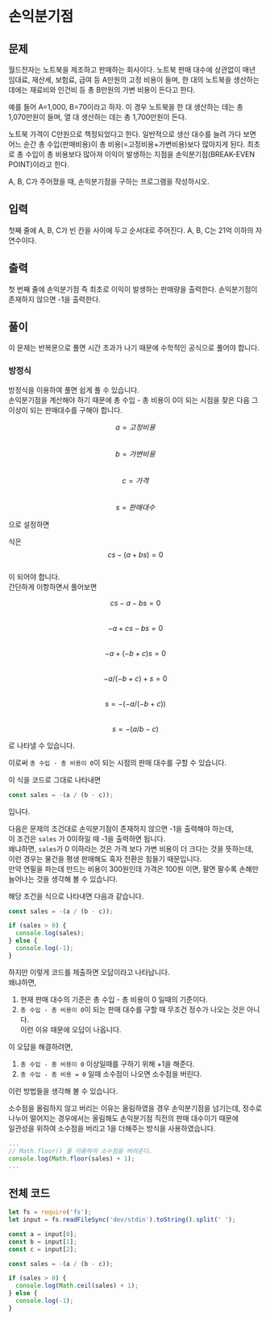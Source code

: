 # 손익분기점

## 문제
월드전자는 노트북을 제조하고 판매하는 회사이다. 노트북 판매 대수에 상관없이 매년 임대료, 재산세, 보험료, 급여 등 A만원의 고정 비용이 들며, 한 대의 노트북을 생산하는 데에는 재료비와 인건비 등 총 B만원의 가변 비용이 든다고 한다.

예를 들어 A=1,000, B=70이라고 하자. 이 경우 노트북을 한 대 생산하는 데는 총 1,070만원이 들며, 열 대 생산하는 데는 총 1,700만원이 든다.

노트북 가격이 C만원으로 책정되었다고 한다. 일반적으로 생산 대수를 늘려 가다 보면 어느 순간 총 수입(판매비용)이 총 비용(=고정비용+가변비용)보다 많아지게 된다. 최초로 총 수입이 총 비용보다 많아져 이익이 발생하는 지점을 손익분기점(BREAK-EVEN POINT)이라고 한다.

A, B, C가 주어졌을 때, 손익분기점을 구하는 프로그램을 작성하시오.

## 입력
첫째 줄에 A, B, C가 빈 칸을 사이에 두고 순서대로 주어진다. A, B, C는 21억 이하의 자연수이다.

## 출력
첫 번째 줄에 손익분기점 즉 최초로 이익이 발생하는 판매량을 출력한다. 손익분기점이 존재하지 않으면 -1을 출력한다.

## 풀이
이 문제는 반복문으로 풀면 시간 초과가 나기 때문에 수학적인 공식으로 풀어야 합니다.

### 방정식
방정식을 이용하여 풀면 쉽게 풀 수 있습니다.  
손익분기점을 계산해야 하기 때문에 총 수입 - 총 비용이 0이 되는 시점을 찾은 다음 그 이상이 되는 판매대수를 구해야 합니다.

$$a = 고정 비용$$  
$$b = 가변 비용$$  
$$c = 가격$$  
$$s = 판매 대수$$  

으로 설정하면

식은  
$$cs - (a + bs) = 0$$  
이 되어야 합니다.  
간단하게 이항하면서 풀어보면

$$cs - a - bs = 0$$  
$$-a + cs - bs = 0$$  
$$-a + (-b + c)s = 0$$  
$$-a / (-b + c) + s = 0$$  
$$s = -(-a / (-b + c))$$  
$$s = -(a / b - c)$$  

로 나타낼 수 있습니다.  

이로써 ``총 수입 - 총 비용이 0``이 되는 시점의 판매 대수를 구할 수 있습니다.  

이 식을 코드로 그대로 나타내면
```js
const sales = -(a / (b - c));
```
입니다.

다음은 문제의 조건대로 손익분기점이 존재하지 않으면 -1을 출력해야 하는데,  
이 조건은 ``sales`` 가 0이하일 때 -1을 출력하면 됩니다.  
왜냐하면, ``sales``가 0 이하라는 것은 가격 보다 가변 비용이 더 크다는 것을 뜻하는데,  
이런 경우는 물건을 평생 판매해도 흑자 전환은 힘들기 때문입니다.  
만약 연필을 파는데 만드는 비용이 300원인데 가격은 100원 이면, 팔면 팔수록 손해만 늘어나는 것을 생각해 볼 수 있습니다.

해당 조건을 식으로 나타내면 다음과 같습니다.
```js
const sales = -(a / (b - c));

if (sales > 0) {
  console.log(sales);
} else {
  console.log(-1);
}
```
하지만 이렇게 코드를 제출하면 오답이라고 나타납니다.  
왜냐하면,  
1. 현재 판매 대수의 기준은 총 수입 - 총 비용이 0 일때의 기준이다.
2. ``총 수입 - 총 비용이 0``이 되는 판매 대수를 구할 때 무조건 정수가 나오는 것은 아니다.  
이런 이유 때문에 오답이 나옵니다.  

이 오답을 해결하려면,
1. ``총 수입 - 총 비용이 0`` 이상일때를 구하기 위해 +1을 해준다.
2. ``총 수입 - 총 비용 = 0`` 일때 소수점이 나오면 소수점을 버린다.

이런 방법들을 생각해 볼 수 있습니다.

소수점을 올림하지 않고 버리는 이유는 올림하였을 경우 손익분기점을 넘기는데, 
정수로 나누어 떨어지는 경우에서는 올림해도 손익분기점 직전의 판매 대수이기 때문에  
일관성을 위하여 소수점을 버리고 1을 더해주는 방식을 사용하였습니다.  

```js
...
// Math.floor() 를 이용하여 소수점을 버려준다.
console.log(Math.floor(sales) + 1);
...

```

## 전체 코드
```js
let fs = require('fs');
let input = fs.readFileSync('dev/stdin').toString().split(' ');

const a = input[0];
const b = input[1];
const c = input[2];

const sales = -(a / (b - c));

if (sales > 0) {
  console.log(Math.ceil(sales) + 1);
} else {
  console.log(-1);
}
```